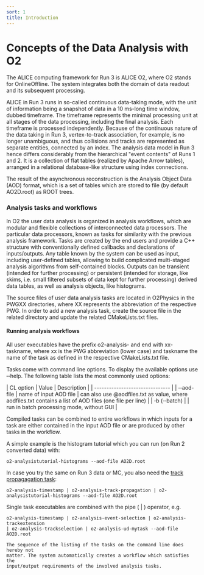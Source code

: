 ```yaml
---
sort: 1
title: Introduction
---
```


# Concepts of the Data Analysis with O2

The ALICE computing framework for Run 3 is ALICE O2, where O2 stands for
OnlineOffline. The system integrates both the domain of data readout and its
subsequent processing.

ALICE in Run 3 runs in so-called continuous data-taking mode, with the unit of
information being a snapshot of data in a 10 ms-long time window, dubbed
timeframe. The timeframe represents the minimal processing unit at all stages of
the data processing, including the final analysis. Each timeframe is processed
independently.  Because of the continuous nature of the data taking in Run 3,
vertex-to-track association, for example, is no longer unambiguous, and thus
collisions and tracks are represented as separate entities, connected by an
index. The analysis data model in Run 3 hence differs considerably from the
hierarchical "event contents" of Runs 1 and 2. It is a collection of flat tables
(realized by Apache Arrow tables), arranged in a relational database-like
structure using index connections.

The result of the asynchronous reconstruction is the Analysis Object Data (AOD)
format, which is a set of tables which are stored to file (by default AO2D.root) as ROOT trees.

### Analysis tasks and workflows

In O2 the user data analysis is organized in analysis workflows, which are
modular and flexible collections of interconnected data processors. The
particular data processors, known as tasks for similarity with the previous
analysis framework. Tasks are created by the end users and provide a C++
structure with conventionally defined callbacks and declarations of
inputs/outputs. Any table known by the system can be used as input, including
user-defined tables, allowing to build complicated multi-staged analysis
algorithms from self-contained blocks. Outputs can be transient (intended for
further processing) or persistent (intended for storage, like skims, i.e. small
filtered subsets of data kept for further processing) derived data tables, as
well as analysis objects, like histograms.

The source files of user data analysis tasks are located in O2Physics in the
PWGXX directories, where XX represents the abbreviation of the respective PWG.
In order to add a new analysis task, create the source file in the related
directory and update the related CMakeLists.txt files.

#### Running analysis workflows

All user executables have the prefix o2-analysis- and end with xx-taskname,
where xx is the PWG abbreviation (lower case) and taskname the name of the task
as defined in the respective CMakeLists.txt file. 

Tasks come with command line options. To display the available options use &#8208;&#8208;help. The following table lists the most commonly used options:

| CL option | Value | Description |
| ------------------------------- |
| &#8208;&#8208;aod-file | name of input AOD file | can also use @aodfiles.txt as value, where aodfiles.txt contains a list of AOD files (one file per line) |
| &#8208;b (&#8208;&#8208;batch) | | run in batch processing mode, without GUI |

Compiled tasks can be combined to entire workflows in which inputs for a task
are either contained in the input AOD file or are produced by other tasks in the
workflow.

A simple example is the histogram tutorial which you can run (on Run 2 converted data) with:
```
o2-analysistutorial-histograms --aod-file AO2D.root
```
In case you try the same on Run 3 data or MC, you also need the [track propagagation task](../helperTasks/trackPropagation):
```
o2-analysis-timestamp | o2-analysis-track-propagation | o2-analysistutorial-histograms --aod-file AO2D.root
```


Single task executables are combined with the pipe ( &#124; ) operator, e.g.

```
o2-analysis-timestamp | o2-analysis-event-selection | o2-analysis-trackextension
| o2-analysis-trackselection | o2-analysis-ud-mytask --aod-file AO2D.root
```

```note
The sequence of the listing of the tasks on the command line does hereby not
matter. The system automatically creates a workflow which satisfies the
input/output requirements of the involved analysis tasks.
```
